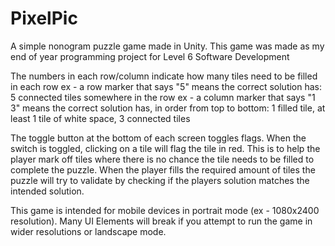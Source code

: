 # PixelPic
A simple nonogram puzzle game made in Unity.
This game was made as my end of year programming project for Level 6 Software Development

The numbers in each row/column indicate how many tiles need to be filled in each row
  ex - a row marker that says "5" means the correct solution has: 5 connected tiles somewhere in the row
  ex - a column marker that says "1 3" means the correct solution has, in order from top to bottom: 1 filled tile, at least 1 tile of white space, 3 connected tiles

The toggle button at the bottom of each screen toggles flags. When the switch is toggled, clicking on a tile will flag the tile in red. This is to help the player mark off tiles where there is no chance the tile needs to be filled to complete the puzzle.
When the player fills the required amount of tiles the puzzle will try to validate by checking if the players solution matches the intended solution.

This game is intended for mobile devices in portrait mode (ex - 1080x2400 resolution). Many UI Elements will break if you attempt to run the game in wider resolutions or landscape mode.

